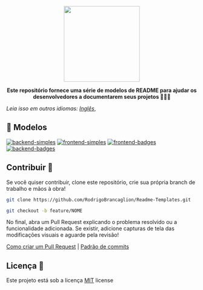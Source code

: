 <p align="center">
    <img src="./../.github/logo.png" width="200px">
</p>

<p align="center">
<b>Este repositório fornece uma série de modelos de README para ajudar os desenvolvedores a documentarem seus projetos 🚀👩‍💻</b>
</p>

_Leia isso em outros idiomas:_
[_Inglês_](./../README.md),
<!-- [_Español_](README.es-ES.md), -->

<h2 id="templates">📝 Modelos</h2>

<div>

[SIMPLE_FRONT__BADGE]: https://img.shields.io/badge/Frontend_Simples-000?style=for-the-badge&logo=html
[SIMPLE_BACK__BADGE]: https://img.shields.io/badge/Backend_Simples-000?style=for-the-badge&logo=code
[BADGES_FRONT__BADGE]: https://img.shields.io/badge/Frontend_Com_Badges-000?style=for-the-badge&logo=badge
[BADGES_BACK__BADGE]: https://img.shields.io/badge/Backend_Com_Badges-000?style=for-the-badge&logo=badge

[![backend-simples][SIMPLE_BACK__BADGE]](./../simple/backend.md)
[![frontend-simples][SIMPLE_FRONT__BADGE]](./../simple/frontend.md)
[![frontend-badges][BADGES_FRONT__BADGE]](./../badges/frontend.md)
[![backend-badges][BADGES_BACK__BADGE]](./../badges/backend.md)

</div>

<h2 id="contribuir">Contribuir 🚀</h2>

Se você quiser contribuir, clone este repositório, crie sua própria branch de trabalho e mãos à obra!

```bash
git clone https://github.com/RodrigoBrancaglion/Readme-Templates.git
```

```bash
git checkout -b feature/NOME
```
No final, abra um Pull Request explicando o problema resolvido ou a funcionalidade adicionada. Se existir, adicione capturas de tela das modificações visuais e aguarde pela revisão!

[Como criar um Pull Request](https://www.atlassian.com/br/git/tutorials/making-a-pull-request) |
[Padrão de commits](https://gist.github.com/joshbuchea/6f47e86d2510bce28f8e7f42ae84c716)


<h2 id="license">Licença  📃 </h2>

Este projeto está sob a licença [MIT](./../LICENSE) license
